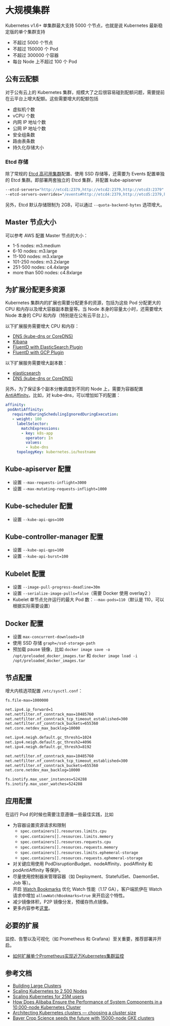 # 大规模集群

Kubernetes v1.6+ 单集群最大支持 5000 个节点，也就是说 Kubernetes 最新稳定版的单个集群支持

* 不超过 5000 个节点
* 不超过 150000 个 Pod
* 不超过 300000 个容器
* 每台 Node 上不超过 100 个 Pod

## 公有云配额

对于公有云上的 Kubernetes 集群，规模大了之后很容易碰到配额问题，需要提前在云平台上增大配额。这些需要增大的配额包括

* 虚拟机个数
* vCPU 个数
* 内网 IP 地址个数
* 公网 IP 地址个数
* 安全组条数
* 路由表条数
* 持久化存储大小

### Etcd 存储

除了常规的 [Etcd 高可用集群](https://coreos.com/etcd/docs/3.2.15/op-guide/clustering.html)配置、使用 SSD 存储等，还需要为 Events 配置单独的 Etcd 集群。即部署两套独立的 Etcd 集群，并配置 kube-apiserver

```bash
--etcd-servers="http://etcd1:2379,http://etcd2:2379,http://etcd3:2379" \
--etcd-servers-overrides="/events#http://etcd4:2379,http://etcd5:2379,http://etcd6:2379"
```

另外，Etcd 默认存储限制为 2GB，可以通过 `--quota-backend-bytes` 选项增大。

## Master 节点大小

可以参考 AWS 配置 Master 节点的大小：

* 1-5 nodes: m3.medium
* 6-10 nodes: m3.large
* 11-100 nodes: m3.xlarge
* 101-250 nodes: m3.2xlarge
* 251-500 nodes: c4.4xlarge
* more than 500 nodes: c4.8xlarge

## 为扩展分配更多资源

Kubernetes 集群内的扩展也需要分配更多的资源，包括为这些 Pod 分配更大的 CPU 和内存以及增大容器副本数量等。当 Node 本身的容量太小时，还需要增大 Node 本身的 CPU 和内存（特别是在公有云平台上）。

以下扩展服务需要增大 CPU 和内存：

* [DNS \(kube-dns or CoreDNS\)](https://github.com/kubernetes/kubernetes/tree/master/cluster/addons/dns)
* [Kibana](http://releases.k8s.io/master/cluster/addons/fluentd-elasticsearch/kibana-deployment.yaml)
* [FluentD with ElasticSearch Plugin](http://releases.k8s.io/master/cluster/addons/fluentd-elasticsearch/fluentd-es-ds.yaml)
* [FluentD with GCP Plugin](http://releases.k8s.io/master/cluster/addons/fluentd-gcp/fluentd-gcp-ds.yaml)

以下扩展服务需要增大副本数：

* [elasticsearch](http://releases.k8s.io/master/cluster/addons/fluentd-elasticsearch/es-statefulset.yaml)
* [DNS \(kube-dns or CoreDNS\)](https://github.com/kubernetes/kubernetes/tree/master/cluster/addons/dns)

另外，为了保证多个副本分散调度到不同的 Node 上，需要为容器配置 [AntiAffinity](https://kubernetes.io/docs/concepts/configuration/assign-pod-node/#affinity-and-anti-affinity)。比如，对 kube-dns，可以增加如下的配置：

```yaml
affinity:
 podAntiAffinity:
   requiredDuringSchedulingIgnoredDuringExecution:
   - weight: 100
     labelSelector:
       matchExpressions:
       - key: k8s-app
         operator: In
         values:
         - kube-dns
     topologyKey: kubernetes.io/hostname
```

## Kube-apiserver 配置

* 设置 `--max-requests-inflight=3000`
* 设置 `--max-mutating-requests-inflight=1000`

## Kube-scheduler 配置

* 设置 `--kube-api-qps=100`

## Kube-controller-manager 配置

* 设置 `--kube-api-qps=100`
* 设置 `--kube-api-burst=100`

## Kubelet 配置

* 设置 `--image-pull-progress-deadline=30m`
* 设置 `--serialize-image-pulls=false`（需要 Docker 使用 overlay2 ）
* Kubelet 单节点允许运行的最大 Pod 数：`--max-pods=110`（默认是 110，可以根据实际需要设置）

## Docker 配置

* 设置 `max-concurrent-downloads=10`
* 使用 SSD 存储 `graph=/ssd-storage-path`
* 预加载 pause 镜像，比如 `docker image save -o /opt/preloaded_docker_images.tar` 和 `docker image load -i /opt/preloaded_docker_images.tar`

## 节点配置

增大内核选项配置 `/etc/sysctl.conf`：

```bash
fs.file-max=1000000

net.ipv4.ip_forward=1
net.netfilter.nf_conntrack_max=10485760
net.netfilter.nf_conntrack_tcp_timeout_established=300
net.netfilter.nf_conntrack_buckets=655360
net.core.netdev_max_backlog=10000

net.ipv4.neigh.default.gc_thresh1=1024
net.ipv4.neigh.default.gc_thresh2=4096
net.ipv4.neigh.default.gc_thresh3=8192

net.netfilter.nf_conntrack_max=10485760
net.netfilter.nf_conntrack_tcp_timeout_established=300
net.netfilter.nf_conntrack_buckets=655360
net.core.netdev_max_backlog=10000

fs.inotify.max_user_instances=524288
fs.inotify.max_user_watches=524288
```

## 应用配置

在运行 Pod 的时候也需要注意遵循一些最佳实践，比如

* 为容器设置资源请求和限制
  * `spec.containers[].resources.limits.cpu`
  * `spec.containers[].resources.limits.memory`
  * `spec.containers[].resources.requests.cpu`
  * `spec.containers[].resources.requests.memory`
  * `spec.containers[].resources.limits.ephemeral-storage`
  * `spec.containers[].resources.requests.ephemeral-storage`
* 对关键应用使用 PodDisruptionBudget、nodeAffinity、podAffinity 和 podAntiAffinity 等保护。
* 尽量使用控制器来管理容器（如 Deployment、StatefulSet、DaemonSet、Job 等）。
* 开启 [Watch Bookmarks](https://kubernetes.io/docs/reference/using-api/api-concepts/#watch-bookmarks) 优化 Watch 性能（1.17 GA），客户端凯伊在 Watch 请求中增加 `allowWatchBookmarks=true` 来开启这个特性。
* 减少镜像体积，P2P 镜像分发，预缓存热点镜像。
* 更多内容参考[这里](../setup/kubernetes-configuration-best-practice.md)。

## 必要的扩展

监控、告警以及可视化（如 Prometheus 和 Grafana）至关重要，推荐部署并开启。

* [如何扩展单个Prometheus实现近万Kubernetes集群监控](https://mp.weixin.qq.com/s/DBJ0F3g2Y5EhS02D7k2n5w)

## 参考文档

* [Building Large Clusters](https://kubernetes.io/docs/setup/best-practices/cluster-large/)
* [Scaling Kubernetes to 2,500 Nodes](https://blog.openai.com/scaling-kubernetes-to-2500-nodes/)
* [Scaling Kubernetes for 25M users](https://medium.com/@brendanrius/scaling-kubernetes-for-25m-users-a7937e3536a0)
* [How Does Alibaba Ensure the Performance of System Components in a 10,000-node Kubernetes Cluster](https://www.alibabacloud.com/blog/how-does-alibaba-ensure-the-performance-of-system-components-in-a-10000-node-kubernetes-cluster_595469)
* [Architecting Kubernetes clusters — choosing a cluster size](https://itnext.io/architecting-kubernetes-clusters-choosing-a-cluster-size-92f6feaa2908)
* [Bayer Crop Science seeds the future with 15000-node GKE clusters](https://cloud.google.com/blog/products/containers-kubernetes/google-kubernetes-engine-clusters-can-have-up-to-15000-nodes)
